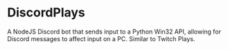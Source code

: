 # DiscordPlays
A NodeJS Discord bot that sends input to a Python Win32 API, allowing for Discord messages to affect input on a PC. Similar to Twitch Plays.
